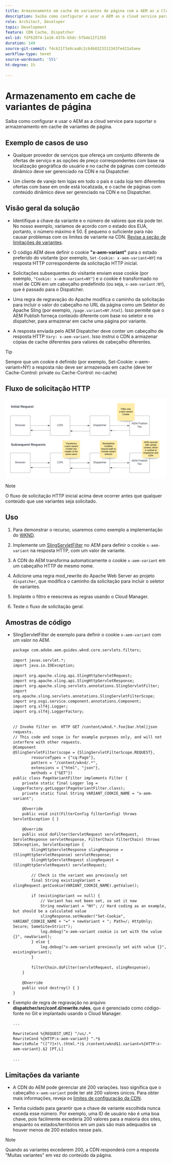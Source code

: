 ```yaml
---
title: Armazenamento em cache de variantes de página com o AEM as a Cloud Service
description: Saiba como configurar e usar o AEM as a cloud service para suportar o armazenamento em cache de variantes de página.
role: Architect, Developer
topic: Development
feature: CDN Cache, Dispatcher
exl-id: fdf62074-1a16-437b-b5dc-5fb4e11f1355
duration: 149
source-git-commit: f4c621f3a9caa8c2c64b8323312343fe421a5aee
workflow-type: tm+mt
source-wordcount: '551'
ht-degree: 1%

---
```


# Armazenamento em cache de variantes de página

Saiba como configurar e usar o AEM as a cloud service para suportar o armazenamento em cache de variantes de página.

## Exemplo de casos de uso

+ Qualquer provedor de serviços que ofereça um conjunto diferente de ofertas de serviço e as opções de preço correspondentes com base na localização geográfica do usuário e no cache de páginas com conteúdo dinâmico deve ser gerenciado na CDN e na Dispatcher.

+ Um cliente de varejo tem lojas em todo o país e cada loja tem diferentes ofertas com base em onde está localizada, e o cache de páginas com conteúdo dinâmico deve ser gerenciado na CDN e no Dispatcher.

## Visão geral da solução

+ Identifique a chave da variante e o número de valores que ela pode ter. No nosso exemplo, variamos de acordo com o estado dos EUA, portanto, o número máximo é 50. É pequeno o suficiente para não causar problemas com os limites de variante na CDN. [Revise a seção de limitações de variantes](#variant-limitations).

+ O código AEM deve definir o cookie __&quot;x-aem-variant&quot;__ para o estado preferido do visitante (por exemplo, `Set-Cookie: x-aem-variant=NY`) na resposta HTTP correspondente da solicitação HTTP inicial.

+ Solicitações subsequentes do visitante enviam esse cookie (por exemplo, `"Cookie: x-aem-variant=NY"`) e o cookie é transformado no nível de CDN em um cabeçalho predefinido (ou seja, `x-aem-variant:NY`), que é passado para o Dispatcher.

+ Uma regra de regravação do Apache modifica o caminho da solicitação para incluir o valor do cabeçalho no URL da página como um Seletor do Apache Sling (por exemplo, `/page.variant=NY.html`). Isso permite que o AEM Publish forneça conteúdo diferente com base no seletor e no dispatcher, para armazenar em cache uma página por variante.

+ A resposta enviada pelo AEM Dispatcher deve conter um cabeçalho de resposta HTTP `Vary: x-aem-variant`. Isso instrui o CDN a armazenar cópias de cache diferentes para valores de cabeçalho diferentes.

>[!TIP]
>
>Sempre que um cookie é definido (por exemplo, Set-Cookie: x-aem-variant=NY) a resposta não deve ser armazenada em cache (deve ter Cache-Control: private ou Cache-Control: no-cache)

## Fluxo de solicitação HTTP

![Fluxo de Solicitação de Cache Variante](./assets/variant-cache-request-flow.png)

>[!NOTE]
>
>O fluxo de solicitação HTTP inicial acima deve ocorrer antes que qualquer conteúdo que use variantes seja solicitado.

## Uso

1. Para demonstrar o recurso, usaremos como exemplo a implementação do [WKND](https://experienceleague.adobe.com/docs/experience-manager-learn/getting-started-wknd-tutorial-develop/overview.html?lang=pt-BR).

1. Implemente um [SlingServletFilter](https://sling.apache.org/documentation/the-sling-engine/filters.html) no AEM para definir o cookie `x-aem-variant` na resposta HTTP, com um valor de variante.

1. A CDN do AEM transforma automaticamente o cookie `x-aem-variant` em um cabeçalho HTTP de mesmo nome.

1. Adicione uma regra mod_rewrite do Apache Web Server ao projeto `dispatcher`, que modifica o caminho da solicitação para incluir o seletor de variantes.

1. Implante o filtro e reescreva as regras usando o Cloud Manager.

1. Teste o fluxo de solicitação geral.

## Amostras de código

+ SlingServletFilter de exemplo para definir o cookie `x-aem-variant` com um valor no AEM.

  ```
  package com.adobe.aem.guides.wknd.core.servlets.filters;
  
  import javax.servlet.*;
  import java.io.IOException;
  
  import org.apache.sling.api.SlingHttpServletRequest;
  import org.apache.sling.api.SlingHttpServletResponse;
  import org.apache.sling.servlets.annotations.SlingServletFilter;
  import org.apache.sling.servlets.annotations.SlingServletFilterScope;
  import org.osgi.service.component.annotations.Component;
  import org.slf4j.Logger;
  import org.slf4j.LoggerFactory;
  
  
  // Invoke filter on  HTTP GET /content/wknd.*.foo|bar.html|json requests.
  // This code and scope is for example purposes only, and will not interfere with other requests.
  @Component
  @SlingServletFilter(scope = {SlingServletFilterScope.REQUEST},
          resourceTypes = {"cq:Page"},
          pattern = "/content/wknd/.*",
          extensions = {"html", "json"},
          methods = {"GET"})
  public class PageVariantFilter implements Filter {
      private static final Logger log = LoggerFactory.getLogger(PageVariantFilter.class);
      private static final String VARIANT_COOKIE_NAME = "x-aem-variant";
  
      @Override
      public void init(FilterConfig filterConfig) throws ServletException { }
  
      @Override
      public void doFilter(ServletRequest servletRequest, ServletResponse servletResponse, FilterChain filterChain) throws IOException, ServletException {
          SlingHttpServletResponse slingResponse = (SlingHttpServletResponse) servletResponse;
          SlingHttpServletRequest slingRequest = (SlingHttpServletRequest) servletRequest;
  
          // Check is the variant was previously set
          final String existingVariant = slingRequest.getCookie(VARIANT_COOKIE_NAME).getValue();
  
          if (existingVariant == null) {
              // Variant has not been set, so set it now
              String newVariant = "NY"; // Hard coding as an example, but should be a calculated value
              slingResponse.setHeader("Set-Cookie", VARIANT_COOKIE_NAME + "=" + newVariant + "; Path=/; HttpOnly; Secure; SameSite=Strict");
              log.debug("x-aem-variant cookie is set with the value {}", newVariant);
          } else {
              log.debug("x-aem-variant previously set with value {}", existingVariant);
          }
  
          filterChain.doFilter(servletRequest, slingResponse);
      }
  
      @Override
      public void destroy() { }
  }
  ```

+ Exemplo de regra de regravação no arquivo __dispatcher/src/conf.d/rewrite.rules__, que é gerenciado como código-fonte no Git e implantado usando o Cloud Manager.

  ```
  ...
  
  RewriteCond %{REQUEST_URI} ^/us/.*  
  RewriteCond %{HTTP:x-aem-variant} ^.*$  
  RewriteRule ^([^?]+)\.(html.*)$ /content/wknd$1.variant=%{HTTP:x-aem-variant}.$2 [PT,L] 
  
  ...
  ```

## Limitações da variante

+ A CDN do AEM pode gerenciar até 200 variações. Isso significa que o cabeçalho `x-aem-variant` pode ter até 200 valores únicos. Para obter mais informações, reveja os [limites de configuração da CDN](https://docs.fastly.com/en/guides/resource-limits).

+ Tenha cuidado para garantir que a chave de variante escolhida nunca exceda esse número.  Por exemplo, uma ID de usuário não é uma boa chave, pois facilmente excederia 200 valores para a maioria dos sites, enquanto os estados/territórios em um país são mais adequados se houver menos de 200 estados nesse país.

>[!NOTE]
>
>Quando as variantes excederem 200, a CDN responderá com a resposta &quot;Muitas variantes&quot; em vez do conteúdo da página.
